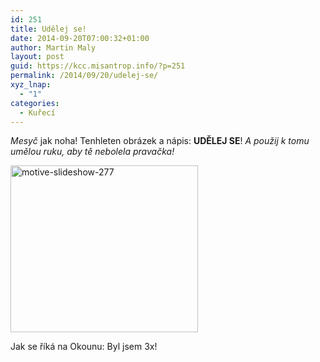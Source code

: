 ```yaml
---
id: 251
title: Udělej se!
date: 2014-09-20T07:00:32+01:00
author: Martin Maly
layout: post
guid: https://kcc.misantrop.info/?p=251
permalink: /2014/09/20/udelej-se/
xyz_lnap:
  - "1"
categories:
  - Kuřecí
---
```

_Mesyč_ jak noha! Tenhleten obrázek a nápis: **UDĚLEJ SE**! _A použij k tomu umělou ruku, aby tě nebolela pravačka!_

[<img loading="lazy" class="aligncenter size-medium wp-image-252" src="https://kcc.misantrop.info/wp-content/uploads/sites/8/2014/09/motive-slideshow-277-300x267.png" alt="motive-slideshow-277" width="300" height="267" srcset="https://kcc.misantrop.info/wp-content/uploads/sites/8/2014/09/motive-slideshow-277-300x267.png 300w, https://kcc.misantrop.info/wp-content/uploads/sites/8/2014/09/motive-slideshow-277.png 320w" sizes="(max-width: 300px) 100vw, 300px" />](https://kcc.misantrop.info/wp-content/uploads/sites/8/2014/09/motive-slideshow-277.png)

Jak se říká na Okounu: Byl jsem 3x!

&nbsp;